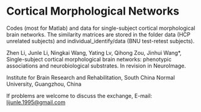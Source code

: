 # Cortical Morphological Networks
 
Codes (most for Matlab) and data for single-subject cortical morphological brain networks. The similarity matrices are stored in the folder data (HCP unrelated subjects) and individual_identify/data (BNU test-retest subjects).

Zhen Li, Junle Li, Ningkai Wang, Yating Lv, Qihong Zou, Jinhui Wang*, Single-subject cortical morphological brain networks: phenotypic associations and neurobiological substrates. In revision in NeuroImage.

Institute for Brain Research and Rehabilitation, South China Normal University, Guangzhou, China

If problems are welcome to discuss the exchange, E-mail: lijunle.1995@gmail.com
